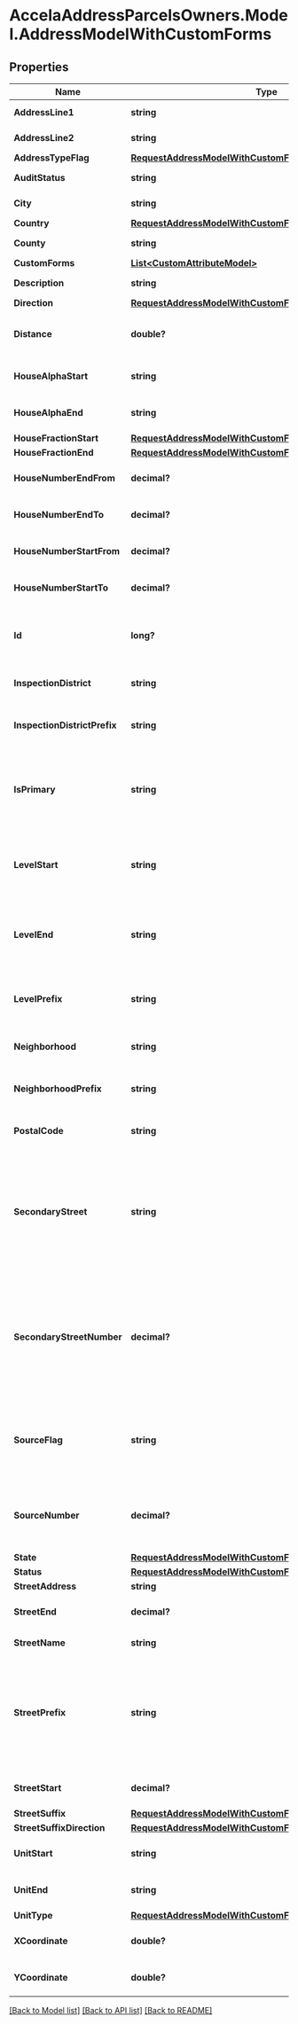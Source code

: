 # AccelaAddressParcelsOwners.Model.AddressModelWithCustomForms
## Properties

Name | Type | Description | Notes
------------ | ------------- | ------------- | -------------
**AddressLine1** | **string** | The first line of the address. | [optional] 
**AddressLine2** | **string** | The first line of the address. | [optional] 
**AddressTypeFlag** | [**RequestAddressModelWithCustomFormsAddressTypeFlag**](RequestAddressModelWithCustomFormsAddressTypeFlag.md) |  | [optional] 
**AuditStatus** | **string** | The audit status of the address. | [optional] 
**City** | **string** | The name of the city. | [optional] 
**Country** | [**RequestAddressModelWithCustomFormsCountry**](RequestAddressModelWithCustomFormsCountry.md) |  | [optional] 
**County** | **string** | The name of the county. | [optional] 
**CustomForms** | [**List&lt;CustomAttributeModel&gt;**](CustomAttributeModel.md) |  | [optional] 
**Description** | **string** | A description of the address. | [optional] 
**Direction** | [**RequestAddressModelWithCustomFormsDirection**](RequestAddressModelWithCustomFormsDirection.md) |  | [optional] 
**Distance** | **double?** | The distance from another landmark used to locate the address. | [optional] 
**HouseAlphaStart** | **string** | The beginning alphabetic unit in street address. | [optional] 
**HouseAlphaEnd** | **string** | The ending alphabetic unit in street address. | [optional] 
**HouseFractionStart** | [**RequestAddressModelWithCustomFormsHouseFractionStart**](RequestAddressModelWithCustomFormsHouseFractionStart.md) |  | [optional] 
**HouseFractionEnd** | [**RequestAddressModelWithCustomFormsHouseFractionEnd**](RequestAddressModelWithCustomFormsHouseFractionEnd.md) |  | [optional] 
**HouseNumberEndFrom** | **decimal?** | The first of the ending house number range. | [optional] 
**HouseNumberEndTo** | **decimal?** | The last of the ending house number range. | [optional] 
**HouseNumberStartFrom** | **decimal?** | The first of the start house number range. | [optional] 
**HouseNumberStartTo** | **decimal?** | The last of the start house number range. | [optional] 
**Id** | **long?** | The unique address id assigned by the Civic Platform server. | [optional] 
**InspectionDistrict** | **string** | The inspection district where the address is located. | [optional] 
**InspectionDistrictPrefix** | **string** | The prefix for the inspection district where the address is located. | [optional] 
**IsPrimary** | **string** | Indicates whether or not to designate the address as the primary address. Only one address can be primary at any given time. | [optional] 
**LevelStart** | **string** | The starting level number (floor number) that makes up the address within a complex. | [optional] 
**LevelEnd** | **string** | The ending level number (floor number) that makes up the address within a complex. | [optional] 
**LevelPrefix** | **string** | The prefix for the level numbers (floor numbers) that make up the address. | [optional] 
**Neighborhood** | **string** | The neighborhood where the address is located. | [optional] 
**NeighborhoodPrefix** | **string** | The prefix for neighborhood where the address is located. | [optional] 
**PostalCode** | **string** | The postal ZIP code for the address. | [optional] 
**SecondaryStreet** | **string** | This field (along with the Secondary Road Number field) displays an extra description for the location when two roads that cross or a street with two names makes up the address of the location. | [optional] 
**SecondaryStreetNumber** | **decimal?** | This field (along with the Secondary Road field) displays an extra description for the location when two roads that cross or a street with two names makes up the address of the location. | [optional] 
**SourceFlag** | **string** | The Accela permitting system that stores this address information, such as Civic Platform, Kiva, or Tidemark. | [optional] 
**SourceNumber** | **decimal?** | A number that identifies the Accela permitting system that stores this address information. | [optional] 
**State** | [**RequestAddressModelWithCustomFormsCountry**](RequestAddressModelWithCustomFormsCountry.md) |  | [optional] 
**Status** | [**RequestAddressModelWithCustomFormsStatus**](RequestAddressModelWithCustomFormsStatus.md) |  | [optional] 
**StreetAddress** | **string** | The street address. | [optional] 
**StreetEnd** | **decimal?** | The ending number of a street address range. | [optional] 
**StreetName** | **string** | The name of the street. | [optional] 
**StreetPrefix** | **string** | Any part of an address that appears before a street name or number. For example, if the address is 123 West Main, \&quot;West\&quot;is the street prefix. | [optional] 
**StreetStart** | **decimal?** | The starting number of a street address range. | [optional] 
**StreetSuffix** | [**RequestAddressModelWithCustomFormsStreetSuffix**](RequestAddressModelWithCustomFormsStreetSuffix.md) |  | [optional] 
**StreetSuffixDirection** | [**RequestAddressModelWithCustomFormsStreetSuffixDirection**](RequestAddressModelWithCustomFormsStreetSuffixDirection.md) |  | [optional] 
**UnitStart** | **string** | The starting value of a range of unit numbers. | [optional] 
**UnitEnd** | **string** | The ending value of a range of unit numbers. | [optional] 
**UnitType** | [**RequestAddressModelWithCustomFormsUnitType**](RequestAddressModelWithCustomFormsUnitType.md) |  | [optional] 
**XCoordinate** | **double?** | The longitudinal coordinate for this address. | [optional] 
**YCoordinate** | **double?** | The latitudinal coordinate for this address. | [optional] 

[[Back to Model list]](../README.md#documentation-for-models) [[Back to API list]](../README.md#documentation-for-api-endpoints) [[Back to README]](../README.md)

